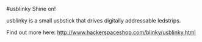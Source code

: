 #usblinky
Shine on!

usblinky is a small usbstick that drives digitally addressable ledstrips.

Find out more here:
http://www.hackerspaceshop.com/blinky/usblinky.html
